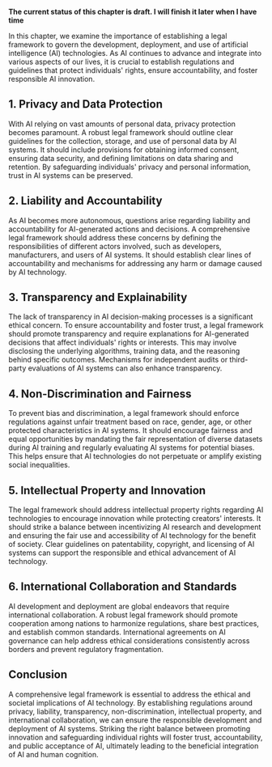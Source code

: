 **The current status of this chapter is draft. I will finish it later when I have time**

In this chapter, we examine the importance of establishing a legal framework to govern the development, deployment, and use of artificial intelligence (AI) technologies. As AI continues to advance and integrate into various aspects of our lives, it is crucial to establish regulations and guidelines that protect individuals' rights, ensure accountability, and foster responsible AI innovation.

**1. Privacy and Data Protection**
----------------------------------

With AI relying on vast amounts of personal data, privacy protection becomes paramount. A robust legal framework should outline clear guidelines for the collection, storage, and use of personal data by AI systems. It should include provisions for obtaining informed consent, ensuring data security, and defining limitations on data sharing and retention. By safeguarding individuals' privacy and personal information, trust in AI systems can be preserved.

**2. Liability and Accountability**
-----------------------------------

As AI becomes more autonomous, questions arise regarding liability and accountability for AI-generated actions and decisions. A comprehensive legal framework should address these concerns by defining the responsibilities of different actors involved, such as developers, manufacturers, and users of AI systems. It should establish clear lines of accountability and mechanisms for addressing any harm or damage caused by AI technology.

**3. Transparency and Explainability**
--------------------------------------

The lack of transparency in AI decision-making processes is a significant ethical concern. To ensure accountability and foster trust, a legal framework should promote transparency and require explanations for AI-generated decisions that affect individuals' rights or interests. This may involve disclosing the underlying algorithms, training data, and the reasoning behind specific outcomes. Mechanisms for independent audits or third-party evaluations of AI systems can also enhance transparency.

**4. Non-Discrimination and Fairness**
--------------------------------------

To prevent bias and discrimination, a legal framework should enforce regulations against unfair treatment based on race, gender, age, or other protected characteristics in AI systems. It should encourage fairness and equal opportunities by mandating the fair representation of diverse datasets during AI training and regularly evaluating AI systems for potential biases. This helps ensure that AI technologies do not perpetuate or amplify existing social inequalities.

**5. Intellectual Property and Innovation**
-------------------------------------------

The legal framework should address intellectual property rights regarding AI technologies to encourage innovation while protecting creators' interests. It should strike a balance between incentivizing AI research and development and ensuring the fair use and accessibility of AI technology for the benefit of society. Clear guidelines on patentability, copyright, and licensing of AI systems can support the responsible and ethical advancement of AI technology.

**6. International Collaboration and Standards**
------------------------------------------------

AI development and deployment are global endeavors that require international collaboration. A robust legal framework should promote cooperation among nations to harmonize regulations, share best practices, and establish common standards. International agreements on AI governance can help address ethical considerations consistently across borders and prevent regulatory fragmentation.

**Conclusion**
--------------

A comprehensive legal framework is essential to address the ethical and societal implications of AI technology. By establishing regulations around privacy, liability, transparency, non-discrimination, intellectual property, and international collaboration, we can ensure the responsible development and deployment of AI systems. Striking the right balance between promoting innovation and safeguarding individual rights will foster trust, accountability, and public acceptance of AI, ultimately leading to the beneficial integration of AI and human cognition.
